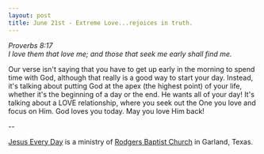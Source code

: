```yaml
---
layout: post
title: June 21st - Extreme Love...rejoices in truth.
---
```


_Proverbs 8:17  
I love them that love me; and those that seek me early shall find
me._

Our verse isn't saying that you have to get up early in the morning
to spend time with God, although that really is a good way to start
your day. Instead, it's talking about putting God at the apex (the
highest point) of your life, whether it's the beginning of a day or
the end. He wants all of your day! It's talking about a LOVE
relationship, where you seek out the One you love and focus on Him.
God loves you today. May you love Him back!

 --

<a href=http://jesuseveryday.net>Jesus Every Day</a> is a ministry of <a href=http://rodgersbaptist.net>Rodgers Baptist Church</a> in Garland, Texas.
